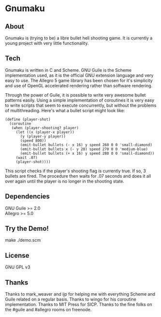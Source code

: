 Gnumaku
=======

About
-----
Gnumaku is (trying to be) a libre bullet hell shooting game. It is currently a young project with very little functionality.

Tech
----
Gnumaku is written in C and Scheme. GNU Guile is the Scheme implementation used, as it is the official GNU extension language and very easy to use.
The Allegro 5 game library has been chosen for it's simplicity and use of OpenGL accelerated rendering rather than software rendering.

Through the power of Guile, it is possible to write very awesome bullet patterns easily.
Using a simple implementation of coroutines it is very easy to write scripts that seem to execute concurrently, but without the problems of multithreading.
Here's what a bullet script might look like:

    (define (player-shot)
      (coroutine
       (when (player-shooting? player)
         (let ((x (player-x player))
    	   (y (player-y player))
    	   (speed 800))
           (emit-bullet bullets (- x 16) y speed 260 0 0 'small-diamond)
           (emit-bullet bullets x (- y 20) speed 270 0 0 'medium-blue)
           (emit-bullet bullets (+ x 16) y speed 280 0 0 'small-diamond))
         (wait .07)
         (player-shot))))

This script checks if the player's shooting flag is currently true. If so, 3 bullets are fired.
The procedure then waits for .07 seconds and does it all over again until the player is no longer in the shooting state.
    
Dependencies
------------
GNU Guile >= 2.0  
Allegro >= 5.0

Try the Demo!
------------------
make
./demo.scm

License
-------
GNU GPL v3

Thanks
------
Thanks to mark_weaver and ijp for helping me with everything Scheme and Guile related on a regular basis.
Thanks to wingo for his coroutine implementation.
Thanks to MIT Press for SICP.
Thanks to the fine folks on the #guile and #allegro rooms on freenode.